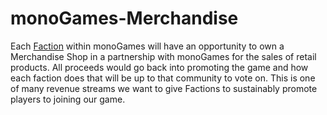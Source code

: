 <h1>monoGames-Merchandise</h1>
<p>
Each <a href="https://github.com/369gtech/Factions">Faction</a> within monoGames will have an opportunity to own a Merchandise Shop in a partnership with monoGames for the sales of retail products. All proceeds would go back into promoting the game and how each faction does that will be up to that community to vote on. This is one of many revenue streams we want to give Factions to sustainably promote players to joining our game.
</p>
